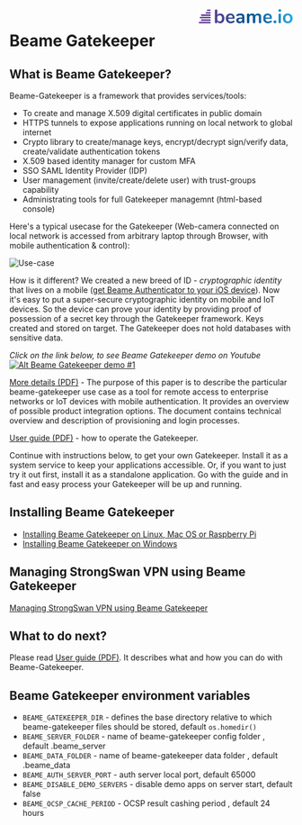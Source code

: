 <img align="right" src="img/beame.png">

# Beame Gatekeeper

## What is Beame Gatekeeper?

Beame-Gatekeeper is a framework that provides services/tools:
* To create and manage X.509 digital certificates in public domain
* HTTPS tunnels to expose applications running on local network to global internet 
* Crypto library to create/manage keys, encrypt/decrypt sign/verify data, create/validate authentication tokens
* X.509 based identity manager for custom MFA
* SSO SAML Identity Provider (IDP)
* User management (invite/create/delete user) with trust-groups capability
* Administrating tools for full Gatekeeper managemnt (html-based console)

Here's a typical usecase for the Gatekeeper (Web-camera connected on local network is accessed from arbitrary laptop through Browser, with mobile authentication & control):

![Use-case](https://github.com/beameio/beame-gatekeeper/blob/dev/img/IoT.png)

How is it different? We created a new breed of ID - _cryptographic identity_ that lives on a mobile ([get Beame Authenticator to your iOS device](https://itunes.apple.com/il/app/beame-authenticator/id1214704177?mt=8)). Now it's easy to put a super-secure cryptographic identity on mobile and IoT devices. So the device can prove your identity by providing proof of possession of a secret key through the Gatekeeper framework. Keys created and stored on target. The Gatekeeper does not hold databases with sensitive data.

_Click on the link below, to see Beame Gatekeeper demo on Youtube_  
[![Alt Beame Gatekeeper demo #1](https://github.com/beameio/beame-gatekeeper/blob/dev/img/GKdemo.png)](https://www.youtube.com/watch?v=K_XNFKzJV_M)

[More details (PDF)](doc/beame-gatekeeper.pdf) - The purpose of this paper is to describe the particular beame-gatekeeper use case as a tool for remote access to enterprise networks or IoT devices with mobile authentication. It provides an overview of possible product integration options. The document contains technical overview and description of provisioning and login processes.

[User guide (PDF)](http://htmlpreview.github.io/?https://github.com/beameio/beame-gatekeeper/blob/dev/doc/GKoperationManual/BeameGatekeeperManual.html) - how to operate the Gatekeeper.

Continue with instructions below, to get your own Gatekeeper. Install it as a system service to keep your applications accessible. Or, if you want to just try it out first, install it as a standalone application. Go with the guide and in fast and easy process your Gatekeeper will be up and running.  

## Installing Beame Gatekeeper

* [Installing Beame Gatekeeper on Linux, Mac OS or Raspberry Pi](doc/install-unix.md)
* [Installing Beame Gatekeeper on Windows](doc/install-windows.md)

## Managing StrongSwan VPN using Beame Gatekeeper

[Managing StrongSwan VPN using Beame Gatekeeper](doc/strongswan.md)

## What to do next?

Please read [User guide (PDF)](https://www.beame.io/pdf/Beame+Gatekeeper+Technical+Presentation.pdf). It describes what and how you can do with Beame-Gatekeeper.


## Beame Gatekeeper environment variables

* `BEAME_GATEKEEPER_DIR` -  defines the base directory relative to which beame-gatekeeper files should be stored, default `os.homedir()`
* `BEAME_SERVER_FOLDER`  - name of beame-gatekeeper config folder , default .beame_server
* `BEAME_DATA_FOLDER`  - name of beame-gatekeeper data folder , default .beame_data
* `BEAME_AUTH_SERVER_PORT` - auth server local port, default 65000
* `BEAME_DISABLE_DEMO_SERVERS` - disable demo apps on server start, default false
* `BEAME_OCSP_CACHE_PERIOD` - OCSP result cashing period , default 24 hours

